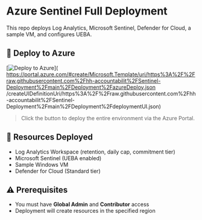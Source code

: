 # Azure Sentinel Full Deployment

This repo deploys Log Analytics, Microsoft Sentinel, Defender for Cloud, a sample VM, and configures UEBA.

## 🚀 Deploy to Azure

[![Deploy to Azure](https://aka.ms/deploytoazurebutton)](
  https://portal.azure.com/#create/Microsoft.Template/uri/https%3A%2F%2Fraw.githubusercontent.com%2Fhh-accountabilit%2FSentinel-Deployment%2Fmain%2FDeployment%2FazureDeploy.json
  /createUIDefinitionUri/https%3A%2F%2Fraw.githubusercontent.com%2Fhh-accountabilit%2FSentinel-Deployment%2Fmain%2FDeployment%2FdeploymentUI.json)

> Click the button to deploy the entire environment via the Azure Portal.

## 📁 Resources Deployed

- Log Analytics Workspace (retention, daily cap, commitment tier)
- Microsoft Sentinel (UEBA enabled)
- Sample Windows VM
- Defender for Cloud (Standard tier)

## ⚠️ Prerequisites

- You must have **Global Admin** and **Contributor** access
- Deployment will create resources in the specified region
